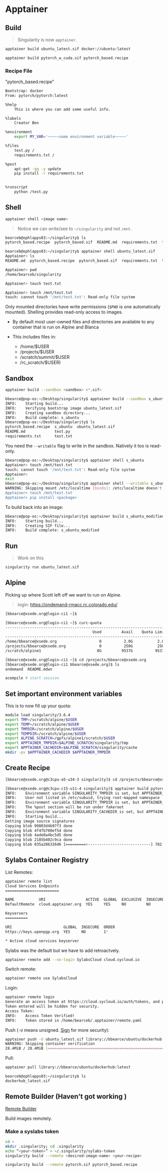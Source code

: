 # Apptainer

## Build
> Singularity is now ```apptainer```. 

```bash
apptainer build ubuntu_latest.sif docker://ubuntu:latest
```

```bash
apptainer build pytorch_w_cuda.sif pytorch_based.recipe
```

### Recipe File
"pytorch_based.recipe"
```bash
Bootstrap: docker
From: pytorch/pytorch:latest

%help
    This is where you can add some useful info.

%labels
    Creator Ben

%environment
    export MY_VAR='~~~~~some environment variable~~~~~'

%files
    test.py /
    requirements.txt /

%post
    apt-get -qq -y update
    pip install -r requirements.txt
    

%runscript
    python /test.py
```



## Shell
```bash
apptainer shell <image name>
```

> Notice we can write/see to ```~/singularity``` and not ```/mnt```.
```bash
bearceb@ophlapps03:~/singularity$ ls
pytorch_based.recipe  pytorch_based.sif  README.md  requirements.txt  test.py  ubuntu_latest.sif

bearceb@ophlapps03:~/singularity$ apptainer shell ubuntu_latest.sif
Apptainer> ls
README.md  pytorch_based.recipe  pytorch_based.sif  requirements.txt  test.py  ubuntu_latest.sif

Apptainer> pwd
/home/bearceb/singularity

Apptainer> touch test.txt

Apptainer> touch /mnt/test.txt
touch: cannot touch '/mnt/test.txt': Read-only file system
```
Only mounted directories have write permissions (```$PWD``` is one automatically mounted). Shelling provides read-only access to images.

* By default most user-owned files and directories are available to any container that is run on Alpine and Blanca

* This includes files in:  
  - /home/$USER  
  - /projects/$USER  
  - /scratch/summit/$USER  
  - /rc_scratch/$USER)  


## Sandbox
```bash
apptainer build --sandbox <sandbox> <*.sif>
```

```bash
bbearce@pop-os:~/Desktop/singularity$ apptainer build --sandbox s_ubuntu ubuntu_latest.sif
INFO:    Starting build...
INFO:    Verifying bootstrap image ubuntu_latest.sif
INFO:    Creating sandbox directory...
INFO:    Build complete: s_ubuntu
bbearce@pop-os:~/Desktop/singularity$ ls
pytorch_based.recipe  s_ubuntu  ubuntu_latest.sif
README.md             test.py
requirements.txt      test.txt
```

You need the ```--writable``` flag to write in the sandbox. Natively it too is read-only.
```bash
bbearce@pop-os:~/Desktop/singularity$ apptainer shell s_ubuntu 
Apptainer> touch /mnt/test.txt
touch: cannot touch '/mnt/test.txt': Read-only file system
Apptainer> 
exit
bbearce@pop-os:~/Desktop/singularity$ apptainer shell --writable s_ubuntu 
WARNING: Skipping mount /etc/localtime [binds]: /etc/localtime doesn't exist in container
Apptainer> touch /mnt/test.txt
Apptainer> pip install <package>
```

To build back into an image:
```bash
bbearce@pop-os:~/Desktop/singularity$ apptainer build s_ubuntu_modified s_ubuntu
INFO:    Starting build...
INFO:    Creating SIF file...
INFO:    Build complete: s_ubuntu_modified
```


## Run
> Work on this
```bash
singularity run ubuntu_latest.sif
```

## Alpine
Picking up where Scott left off we want to run on Alpine.
> login: https://ondemand-rmacc.rc.colorado.edu/ 

```bash
[bbearce@xsede.org@login-ci1 ~]$ 
```

```bash
[bbearce@xsede.org@login-ci1 ~]$ curc-quota
------------------------------------------------------------------------
                                       Used         Avail    Quota Limit
------------------------------------------------------------------------
/home/bbearce@xsede.org                   0          2.0G           2.0G
/projects/bbearce@xsede.org               0          250G           250G
/scratch/alpine1                         0G         9537G          9537G

[bbearce@xsede.org@login-ci1 ~]$ cd /projects/bbearce@xsede.org
[bbearce@xsede.org@login-ci1 bbearce@xsede.org]$ ls
ondemand  README.mdwn
```

```bash
acompile # start session
```

## Set important environment variables
This is to now fill up your quota:
```bash
module load singularity/3.6.4
export TMP=/scratch/alpine/$USER
export TEMP=/scratch/alpine/$USER
export TMPDIR=/scratch/alpine/$USER
export TEMPDIR=/scratch/alpine/$USER
export ALPINE_SCRATCH=/gpfs/alpine1/scratch/$USER
export APPTAINER_TMPDIR=$ALPINE_SCRATCH/singularity/tmp
export APPTAINER_CACHEDIR=$ALPINE_SCRATCH/singularity/cache
mkdir -pv $APPTAINER_CACHEDIR $APPTAINER_TMPDIR
```

## Create Recipe
```bash
[bbearce@xsede.org@c3cpu-a5-u34-3 singularity]$ cd /projects/bbearce@xsede.org/singularity

[bbearce@xsede.org@c3cpu-c15-u11-4 singularity]$ apptainer build pytorch_w_cuda.sif pytorch_based.recipe
INFO:    Environment variable SINGULARITY_TMPDIR is set, but APPTAINER_TMPDIR is preferred
INFO:    User not listed in /etc/subuid, trying root-mapped namespace
INFO:    Environment variable SINGULARITY_TMPDIR is set, but APPTAINER_TMPDIR is preferred
INFO:    The %post section will be run under fakeroot
INFO:    Environment variable SINGULARITY_CACHEDIR is set, but APPTAINER_CACHEDIR is preferred
INFO:    Starting build...
Getting image source signatures
Copying blob 99803d4b97f3 done  
Copying blob 4f4fb700ef54 done  
Copying blob 4ade0a4bc5d5 done  
Copying blob 2185b402c9ca done  
Copying blob 035a286326d6 [=========>----------------------------] 782.8MiB / 2.9GiB
```


## Sylabs Container Registry
List Remotes:
```bash
apptainer remote list
Cloud Services Endpoints
========================

NAME           URI                  ACTIVE  GLOBAL  EXCLUSIVE  INSECURE
DefaultRemote  cloud.apptainer.org  YES     YES     NO         NO

Keyservers
==========

URI                       GLOBAL  INSECURE  ORDER
https://keys.openpgp.org  YES     NO        1*

* Active cloud services keyserver
```

Sylabs was the default but we have to add retroactvely.
```bash
apptainer remote add --no-login SylabsCloud cloud.sycloud.io
```

Switch remote:
```bash
apptainer remote use SylabsCloud
```

Login:
```bash
apptainer remote login
Generate an access token at https://cloud.sycloud.io/auth/tokens, and paste it here.
Token entered will be hidden for security.
Access Token: 
INFO:    Access Token Verified!
INFO:    Token stored in /home/bearceb/.apptainer/remote.yaml
```

Push (```-U``` means unsigned. [Sign](https://cloud.sylabs.io/keystore) for more security):
```bash
apptainer push -U ubuntu_latest.sif library://bbearce/ubuntu/dockerhub:pushed
WARNING: Skipping container verification
28.4MiB / 28.4MiB [================================================================] 100 % 6.0 MiB/s 0s
```

Pull:
```bash
apptainer pull library://bbearce/ubuntu/dockerhub:latest

bearceb@ophlapps03:~/singularity$ ls
dockerhub_latest.sif
```


## Remote Builder (Haven't got working )
[Remote Builder](https://curc.readthedocs.io/en/latest/software/Containerizationon.html?highlight=singularity#singularity)

Build images remotely.

### Make a syslabs token
```bash
cd ~
mkdir .singularity; cd .singularity
echo “<your-token>” > ~/.singularity/sylabs-token
singularity build --remote <desired-image-name> <your-recipe>
```

```bash
singularity build --remote pytorch.sif pytorch_based.recipe
```



